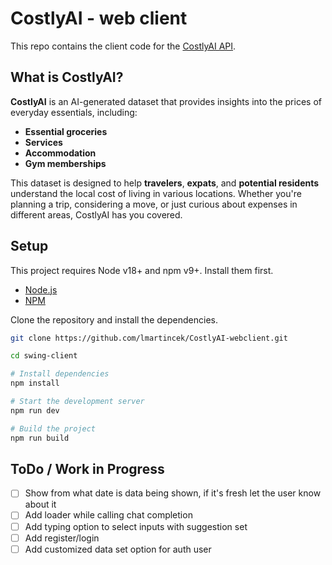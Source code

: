 # CostlyAI - web client
This repo contains the client code for the [CostlyAI API](https://github.com/lmartincek/CostlyAI).

## What is CostlyAI?
**CostlyAI** is an AI-generated dataset that provides insights into the prices of everyday essentials, including:

- **Essential groceries**
- **Services**
- **Accommodation**
- **Gym memberships**

This dataset is designed to help **travelers**, **expats**, and **potential residents** understand the local cost of living in various locations. Whether you're planning a trip, considering a move, or just curious about expenses in different areas, CostlyAI has you covered.

## Setup
This project requires Node v18+ and npm v9+. Install them first.

- [Node.js](https://nodejs.org/en/)
- [NPM](https://www.npmjs.com/package/npm)

Clone the repository and install the dependencies.
```bash
git clone https://github.com/lmartincek/CostlyAI-webclient.git

cd swing-client

# Install dependencies
npm install

# Start the development server
npm run dev

# Build the project
npm run build
```

## ToDo / Work in Progress
- [ ] Show from what date is data being shown, if it's fresh let the user know about it
- [ ] Add loader while calling chat completion
- [ ] Add typing option to select inputs with suggestion set
- [ ] Add register/login
- [ ] Add customized data set option for auth user
